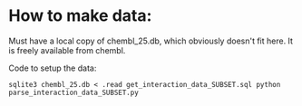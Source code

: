 # How to make data:

Must have a local copy of chembl_25.db, which obviously doesn't fit here. It is freely available from chembl.  

Code to setup the data:

`
sqlite3 chembl_25.db < .read get_interaction_data_SUBSET.sql
python parse_interaction_data_SUBSET.py
`
